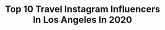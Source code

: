 ---
title: Top 10 Travel Instagram Influencers In Los Angeles In 2020
description: >-
  Find top travel Instagram influencers in Los Angeles in 2020. Most popular hashtags: #losangeles #dancer #travel #dance.
platform: Instagram
profiles:
  - username: "melissasandora"
    fullname: >-
      melissa sandora
    location: "United States"
    followers: 2430
    engagement: 1127
    commentsToLikes: 0.108571
    id: ck5zmintsmn730i141cc8a5d6
    verified: false
    hashtags: "#babybowie, #makeupartist, #ithinkmyniecelovesmyboyfriendmorethanme, #mf"
  - username: "anishakula"
    fullname: >-
      Anisha Kurukulasuriya DDS
    location: "United States"
    followers: 19670
    engagement: 614
    commentsToLikes: 0.039209
    id: ck137g60kbd830i19y9r5itw0
    verified: false
    hashtags: "#southasianmodels, #mehendioutfit, #coronavirus, #2020pickuplines"
  - username: "marristea"
    fullname: >-
      Maris Milk Tea
    location: "United States"
    followers: 102027
    engagement: 94
    commentsToLikes: 0.007557
    id: ck55nol486mzl0i11fuj1sh8s
    verified: false
    hashtags: "#style, #me, #outfit, #party"
  - username: "gizguz"
    fullname: >-
      Gizem Guzelsoy | NYC + Travel
    location: "United States"
    followers: 2736
    engagement: 1263
    commentsToLikes: 0.061625
    id: ck6ue6xphp64s0j71dbc53b54
    verified: false
    hashtags: "#lasvegaslife, #islamujeresmexico, #artistsoninstagram, #travellosangeles"
  - username: "zachmanske_"
    fullname: >-
      Zach Manske
    location: "United States"
    followers: 5511
    engagement: 1660
    commentsToLikes: 0.028884
    id: ck5ztns700s8j0i14mbf62u8t
    verified: false
    hashtags: "#dancemodel, #ballerinaonpointes, #malechoreographer, #oneyear"
  - username: "sarahkjelleren"
    fullname: >-
      SARAH  KJELLEREN
    location: "United States"
    followers: 17991
    engagement: 199
    commentsToLikes: 0.091763
    id: ck6tjo5je33hz0j71d3lt3011
    verified: false
    hashtags: "#nature, #love, #paris, #isolation"
  - username: "danyoswitzer"
    fullname: >-
      Daniel Switzer
    location: "United States"
    followers: 4214
    engagement: 891
    commentsToLikes: 0.036546
    id: ck5hp67vqqtnb0i110r48wz8m
    verified: false
    hashtags: "#thriller, #amazing, #frozenontour, #meangirlsbroadway"
  - username: "aripratama_putu"
    fullname: >-
      I Putu Ari Ratna Pratama
    location: "United States"
    followers: 3218
    engagement: 2877
    commentsToLikes: 0.103410
    id: ck5hkwizdj5m90i11ehb01mu1
    verified: false
    hashtags: "#jordhammondffa, #italytravel, #californiaadventure, #earthfocus"
  - username: "chantellenicolemrowka"
    fullname: >-
      Chantelle Mrowka
    location: "United States"
    followers: 40843
    engagement: 1685
    commentsToLikes: 0.028589
    id: ck14hii82ah9h0i19dfqi5z86
    verified: false
    hashtags: "#handstands, #lafitness, #dancer, #create"
  - username: "daytodaychase"
    fullname: >-
      Chase
    location: "United States"
    followers: 7005
    engagement: 651
    commentsToLikes: 0.084018
    id: ck0w4rksd022r0i19vkqt8lhl
    verified: false
    hashtags: "#alwaysexploring, #portraitstyles, #travelerlife, #envywearco"
---